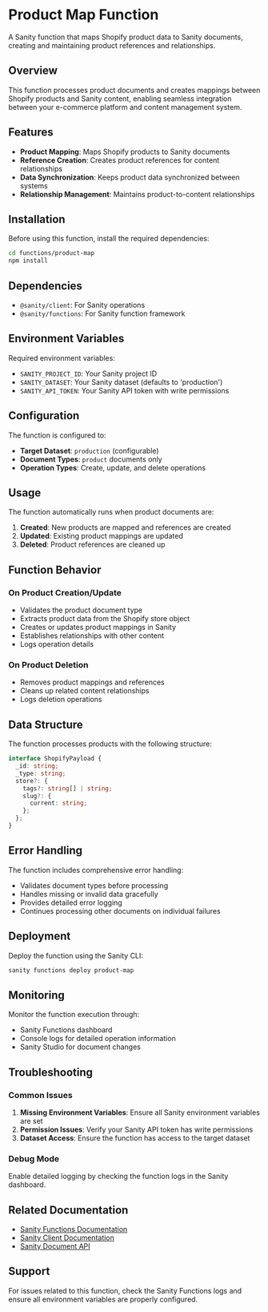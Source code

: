 # Product Map Function

A Sanity function that maps Shopify product data to Sanity documents, creating and maintaining product references and relationships.

## Overview

This function processes product documents and creates mappings between Shopify products and Sanity content, enabling seamless integration between your e-commerce platform and content management system.

## Features

- **Product Mapping**: Maps Shopify products to Sanity documents
- **Reference Creation**: Creates product references for content relationships
- **Data Synchronization**: Keeps product data synchronized between systems
- **Relationship Management**: Maintains product-to-content relationships

## Installation

Before using this function, install the required dependencies:

```bash
cd functions/product-map
npm install
```

## Dependencies

- `@sanity/client`: For Sanity operations
- `@sanity/functions`: For Sanity function framework

## Environment Variables

Required environment variables:

- `SANITY_PROJECT_ID`: Your Sanity project ID
- `SANITY_DATASET`: Your Sanity dataset (defaults to 'production')
- `SANITY_API_TOKEN`: Your Sanity API token with write permissions

## Configuration

The function is configured to:

- **Target Dataset**: `production` (configurable)
- **Document Types**: `product` documents only
- **Operation Types**: Create, update, and delete operations

## Usage

The function automatically runs when product documents are:

1. **Created**: New products are mapped and references are created
2. **Updated**: Existing product mappings are updated
3. **Deleted**: Product references are cleaned up

## Function Behavior

### On Product Creation/Update
- Validates the product document type
- Extracts product data from the Shopify store object
- Creates or updates product mappings in Sanity
- Establishes relationships with other content
- Logs operation details

### On Product Deletion
- Removes product mappings and references
- Cleans up related content relationships
- Logs deletion operations

## Data Structure

The function processes products with the following structure:

```typescript
interface ShopifyPayload {
  _id: string;
  _type: string;
  store?: {
    tags?: string[] | string;
    slug?: {
      current: string;
    };
  };
}
```

## Error Handling

The function includes comprehensive error handling:

- Validates document types before processing
- Handles missing or invalid data gracefully
- Provides detailed error logging
- Continues processing other documents on individual failures

## Deployment

Deploy the function using the Sanity CLI:

```bash
sanity functions deploy product-map
```

## Monitoring

Monitor the function execution through:

- Sanity Functions dashboard
- Console logs for detailed operation information
- Sanity Studio for document changes

## Troubleshooting

### Common Issues

1. **Missing Environment Variables**: Ensure all Sanity environment variables are set
2. **Permission Issues**: Verify your Sanity API token has write permissions
3. **Dataset Access**: Ensure the function has access to the target dataset

### Debug Mode

Enable detailed logging by checking the function logs in the Sanity dashboard.

## Related Documentation

- [Sanity Functions Documentation](https://www.sanity.io/docs/functions)
- [Sanity Client Documentation](https://www.sanity.io/docs/js-client)
- [Sanity Document API](https://www.sanity.io/docs/http-api)

## Support

For issues related to this function, check the Sanity Functions logs and ensure all environment variables are properly configured.
